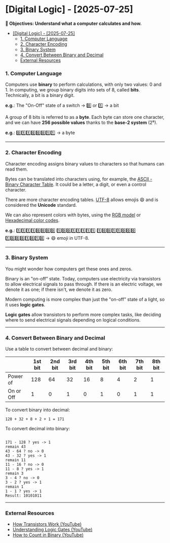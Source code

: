 # [Digital Logic] - [2025-07-25]

**🧠 Objectives: Understand what a computer calculates and how.**

- [\[Digital Logic\] - \[2025-07-25\]](#digital-logic---2025-07-25)
    - [1. Computer Language](#1-computer-language)
    - [2. Character Encoding](#2-character-encoding)
    - [3. Binary System](#3-binary-system)
    - [4. Convert Between Binary and Decimal](#4-convert-between-binary-and-decimal)
    - [External Resources](#external-resources)

### 1. Computer Language

Computers use **binary** to perform calculations, with only two values: 0 and 1. In computing, we group binary digits into sets of 8, called **bits**.
Technically, a bit is a binary digit.

**e.g.**: The "On-Off" state of a switch → 0️⃣ or 1️⃣ → a bit

A group of 8 bits is referred to as a **byte**.
Each byte can store one character, and we can have **256 possible values** thanks to the **base-2 system** (2⁸).

**e.g.**: 0️⃣1️⃣1️⃣0️⃣0️⃣0️⃣1️⃣1️⃣ → a byte

---

### 2. Character Encoding

Character encoding assigns binary values to characters so that humans can read them.

Bytes can be translated into characters using, for example, the [ASCII - Binary Character Table](https://www.ascii-code.com/). It could be a letter, a digit, or even a control character.

There are more character encoding tables. [UTF-8](https://www.charset.org/utf-8) allows emojis 😄 and is considered the **Unicode** standard.

We can also represent colors with bytes, using the [RGB model](https://www.rapidtables.com/web/color/RGB_Color.html) or [Hexadecimal color codes](https://www.color-hex.com/).

**e.g.**: 1️⃣1️⃣1️⃣1️⃣0️⃣0️⃣0️⃣0️⃣ 1️⃣0️⃣0️⃣1️⃣1️⃣1️⃣1️⃣1️⃣ 1️⃣0️⃣0️⃣1️⃣1️⃣0️⃣0️⃣0️⃣ 1️⃣0️⃣0️⃣0️⃣1️⃣0️⃣1️⃣0️⃣ → 😄 emoji in UTF-8.

---

### 3. Binary System

You might wonder how computers get these ones and zeros.

Binary is an "on-off" state. Today, computers use electricity via transistors to allow electrical signals to pass through.
If there is an electric voltage, we denote it as one; if there isn't, we denote it as zero.

Modern computing is more complex than just the "on-off" state of a light, so it uses **logic gates**.

**Logic gates** allow transistors to perform more complex tasks, like deciding where to send electrical signals depending on logical conditions.

---

### 4. Convert Between Binary and Decimal

Use a table to convert between decimal and binary:

|           | 1st bit | 2nd bit | 3rd bit | 4th bit | 5th bit | 6th bit | 7th bit | 8th bit |
|-----------|---------|---------|---------|---------|---------|---------|---------|---------|
| Power of  | 128     | 64      | 32      | 16      | 8       | 4       | 2       | 1       |
| On or Off | 1       | 0       | 1       | 0       | 1       | 0       | 1       | 1       |

To convert binary into decimal:

<pre><code>128 + 32 + 8 + 2 + 1 = 171</code></pre>

To convert decimal into binary:

<pre><code>
171 - 128 ? yes -> 1
remain 43
43 - 64 ? no -> 0
43 - 32 ? yes -> 1
remain 11
11 - 16 ? no -> 0
11 - 8 ? yes -> 1
remain 3
3 - 4 ? no -> 0
3 - 2 ? yes -> 1
remain 1
1 - 1 ? yes -> 1
Result: 10101011
</code></pre>

---

### External Resources

- [How Transistors Work (YouTube)](https://www.youtube.com/watch?v=YtM_MnM0qT4)
- [Understanding Logic Gates (YouTube)](https://www.youtube.com/watch?v=INEtYZqtjTo)
- [How to Count in Binary (YouTube)](https://www.youtube.com/watch?v=r1b8XAFuwmQ)
